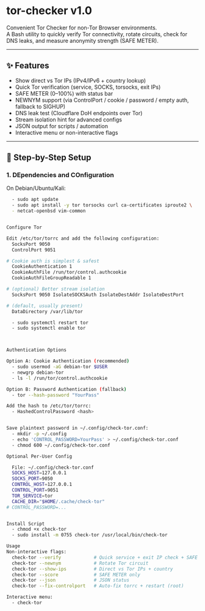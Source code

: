 # tor-checker v1.0
Convenient Tor Checker for non-Tor Browser environments.  
A Bash utility to quickly verify Tor connectivity, rotate circuits, check for DNS leaks, and measure anonymity strength (SAFE METER).

---

## ✨ Features
- Show direct vs Tor IPs (IPv4/IPv6 + country lookup)
- Quick Tor verification (service, SOCKS, torsocks, exit IPs)
- SAFE METER (0–100%) with status bar
- NEWNYM support (via ControlPort / cookie / password / empty auth, fallback to SIGHUP)
- DNS leak test (Cloudflare DoH endpoints over Tor)
- Stream isolation hint for advanced configs
- JSON output for scripts / automation
- Interactive menu or non-interactive flags

---

## 🚀 Step-by-Step Setup

### 1. DEpendencies and COnfiguration
On Debian/Ubuntu/Kali:
```bash
  - sudo apt update
  - sudo apt install -y tor torsocks curl ca-certificates iproute2 \
  - netcat-openbsd vim-common


Configure Tor

Edit /etc/tor/torrc and add the following configuration:
  SocksPort 9050
  ControlPort 9051

# Cookie auth is simplest & safest
  CookieAuthentication 1
  CookieAuthFile /run/tor/control.authcookie
  CookieAuthFileGroupReadable 1

# (optional) Better stream isolation
  SocksPort 9050 IsolateSOCKSAuth IsolateDestAddr IsolateDestPort

# (default, usually present)
  DataDirectory /var/lib/tor

  - sudo systemctl restart tor
  - sudo systemctl enable tor



Authentication Options

Option A: Cookie Authentication (recommended)
  - sudo usermod -aG debian-tor $USER
  - newgrp debian-tor
  - ls -l /run/tor/control.authcookie

Option B: Password Authentication (fallback)
  - tor --hash-password "YourPass"

Add the hash to /etc/tor/torrc:
  - HashedControlPassword <hash>


Save plaintext password in ~/.config/check-tor.conf:
  - mkdir -p ~/.config
  - echo 'CONTROL_PASSWORD=YourPass' > ~/.config/check-tor.conf
  - chmod 600 ~/.config/check-tor.conf

Optional Per-User Config

  File: ~/.config/check-tor.conf
  SOCKS_HOST=127.0.0.1
  SOCKS_PORT=9050
  CONTROL_HOST=127.0.0.1
  CONTROL_PORT=9051
  TOR_SERVICE=tor
  CACHE_DIR="$HOME/.cache/check-tor"
# CONTROL_PASSWORD=...


Install Script
  - chmod +x check-tor
  - sudo install -m 0755 check-tor /usr/local/bin/check-tor

Usage
Non-interactive flags:
  check-tor --verify            # Quick service + exit IP check + SAFE METER
  check-tor --newnym            # Rotate Tor circuit
  check-tor --show-ips          # Direct vs Tor IPs + country
  check-tor --score             # SAFE METER only
  check-tor --json              # JSON status
  check-tor --fix-controlport   # Auto-fix torrc + restart (root)

Interactive menu:
  - check-tor



